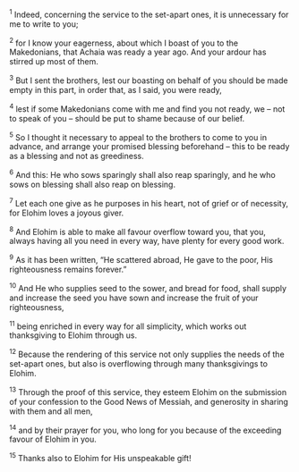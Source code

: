 <sup>1</sup> Indeed, concerning the service to the set-apart ones, it is unnecessary for me to write to you;

<sup>2</sup> for I know your eagerness, about which I boast of you to the Makedonians, that Achaia was ready a year ago. And your ardour has stirred up most of them.

<sup>3</sup> But I sent the brothers, lest our boasting on behalf of you should be made empty in this part, in order that, as I said, you were ready,

<sup>4</sup> lest if some Makedonians come with me and find you not ready, we – not to speak of you – should be put to shame because of our belief.

<sup>5</sup> So I thought it necessary to appeal to the brothers to come to you in advance, and arrange your promised blessing beforehand – this to be ready as a blessing and not as greediness.

<sup>6</sup> And this: He who sows sparingly shall also reap sparingly, and he who sows on blessing shall also reap on blessing.

<sup>7</sup> Let each one give as he purposes in his heart, not of grief or of necessity, for Elohim loves a joyous giver.

<sup>8</sup> And Elohim is able to make all favour overflow toward you, that you, always having all you need in every way, have plenty for every good work.

<sup>9</sup> As it has been written, “He scattered abroad, He gave to the poor, His righteousness remains forever.”

<sup>10</sup> And He who supplies seed to the sower, and bread for food, shall supply and increase the seed you have sown and increase the fruit of your righteousness,

<sup>11</sup> being enriched in every way for all simplicity, which works out thanksgiving to Elohim through us.

<sup>12</sup> Because the rendering of this service not only supplies the needs of the set-apart ones, but also is overflowing through many thanksgivings to Elohim.

<sup>13</sup> Through the proof of this service, they esteem Elohim on the submission of your confession to the Good News of Messiah, and generosity in sharing with them and all men,

<sup>14</sup> and by their prayer for you, who long for you because of the exceeding favour of Elohim in you.

<sup>15</sup> Thanks also to Elohim for His unspeakable gift!

